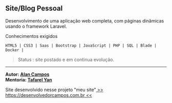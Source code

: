 
## Site/Blog Pessoal

Desenvolvimento de uma aplicação web completa, com páginas dinâmicas usando o framework Laravel. 

Conhecimentos exigidos

`HTML5 | CSS3 | Saas | Bootstrap | JavaScript | PHP | SQL | Blade | Docker |`

> Status : site postado e em continua evolução.

---
__Autor: [Alan Campos](https://www.linkedin.com/in/alancamposdeveloper/) <br>
Mentoria: [Tafarel Yan](https://www.linkedin.com/in/tafarel-yan/)__




 Site desenvolvido nesse projeto "meu site"[  >> https://desenvolvedorcampos.com.br <<  ](https://desenvolvedorcampos.com.br/)